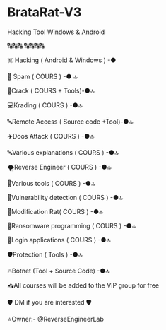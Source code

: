 # BrataRat-V3
Hacking Tool Windows &amp; Android


🔠🔠🔠 🔠🔠🔠🔠

☠️ Hacking ( Android & Windows ) -●

📇 Spam  ( COURS ) -● 🔝

🚀Crack  ( COURS + Tools)-●🔝

💻Krading  ( COURS ) -●🔝

🔤Remote Access ( Source code +Tool)-●🔝

✈️Doos Attack  ( COURS ) -●🔝

🔤Various explanations   ( COURS ) -●🔝

🌪Reverse Engineer   ( COURS ) -●🔝

🎃Various tools  ( COURS ) -●🔝

🎃Vulnerability detection  ( COURS ) -●🔝

👻Modification Rat( COURS ) -●🔝

👻Ransomware programming  ( COURS )  -●🔝

🎃Login applications  ( COURS ) -●🔝

🛡Protection ( Tools ) -●🔝

🔥Botnet (Tool + Source Code) -●🔝


📥All courses will be added to the VIP group for free 

🛡 DM if you are interested 🛡

⭐Owner:- @ReverseEngineerLab
